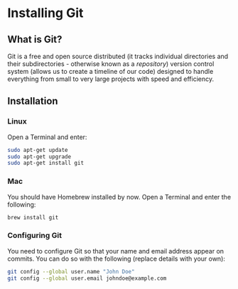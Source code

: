# Installing Git

## What is Git?

Git is a free and open source distributed (it tracks individual directories and their subdirectories - otherwise known as a _repository_) version control system (allows us to create a timeline of our code) designed to handle everything from small to very large projects with speed and efficiency.

## Installation

### Linux

Open a Terminal and enter:

```bash
sudo apt-get update
sudo apt-get upgrade
sudo apt-get install git
```

### Mac

You should have Homebrew installed by now. Open a Terminal and enter the following:

```bash
brew install git
```

### Configuring Git

You need to configure Git so that your name and email address appear on commits. You can do so with the following (replace details with your own):

```bash
git config --global user.name "John Doe"
git config --global user.email johndoe@example.com
```
